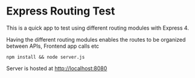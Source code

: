 # Express Routing Test

This is a quick app to test using different routing modules with Express 4.

Having the different routing modules enables the routes to be organized between APIs, Frontend app calls etc

```npm install && node server.js```

Server is hosted at [http://localhost:8080](http://localhost:8080)
